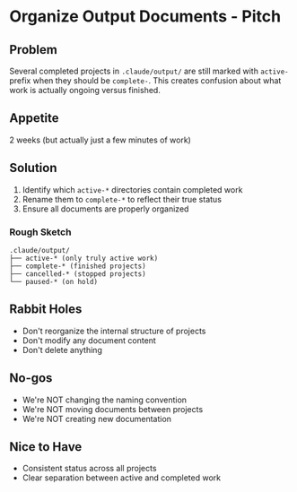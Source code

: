 # Organize Output Documents - Pitch

## Problem
Several completed projects in `.claude/output/` are still marked with `active-` prefix when they should be `complete-`. This creates confusion about what work is actually ongoing versus finished.

## Appetite
2 weeks (but actually just a few minutes of work)

## Solution
1. Identify which `active-*` directories contain completed work
2. Rename them to `complete-*` to reflect their true status
3. Ensure all documents are properly organized

### Rough Sketch
```
.claude/output/
├── active-* (only truly active work)
├── complete-* (finished projects)
├── cancelled-* (stopped projects)
└── paused-* (on hold)
```

## Rabbit Holes
- Don't reorganize the internal structure of projects
- Don't modify any document content
- Don't delete anything

## No-gos
- We're NOT changing the naming convention
- We're NOT moving documents between projects
- We're NOT creating new documentation

## Nice to Have
- Consistent status across all projects
- Clear separation between active and completed work